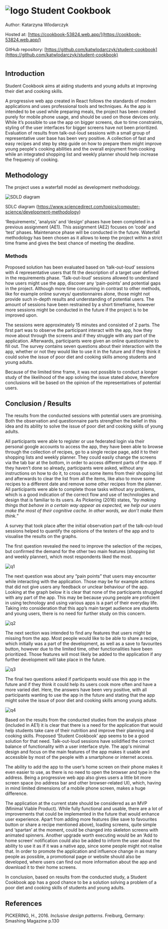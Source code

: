 # ![logo](src/assets/illustrations/logo.svg) Student Cookbook

Author: Katarzyna Wlodarczyk

Hosted at: [https://cookbook-53824.web.app/](https://cookbook-53824.web.app/)

GitHub repository: [https://github.com/katwlodarczyk/student-cookbook](https://github.com/katwlodarczyk/student-cookbook)

#

## Introduction

Student Cookbook aims at aiding students and young adults at improving their diet and cooking skills. 

A progressive web app created in React follows the standards of modern applications and uses professional tools and techniques. As the app is intended to be used while preparing meals, the project has been created purely for mobile phone usage, and should be used on those devices only. While it’s possible to use the app on bigger screens, due to time constraints, styling of the user interfaces for bigger screens have not been prioritized. Evaluation of results from talk-out-loud sessions with a small group of representative user base has been very positive. A collection of fast and easy recipes and step by step guide on how to prepare them might improve young people's cooking abilities and the overall enjoyment from cooking while an integrated shopping list and weekly planner should help increase the frequency of cooking. 


## Methodology

The project uses a waterfall model as development methodology.

![SDLD diagram](./src/assets/documentationImages/3-s2.0-B0122272404001374-gr1.gif)


SDLC diagram (https://www.sciencedirect.com/topics/computer-science/development-methodology)

‘Requirements’, ‘analysis’ and ‘design’ phases have been completed in a previous assignment (AE1). This assignment (AE2) focuses on ‘code’ and ‘test’ phases. Maintenance phase will be conducted in the future. Waterfall methodology has been chosen as it allows to keep the project within a strict time frame and gives the best chance of meeting the deadline.   


### Methods

Proposed solution has been evaluated based on ‘talk-out-loud’ sessions with 4 representative users that fit the description of a target user defined in the requirements phase. ‘Talk-out-loud’ sessions allowed to understand how users might use the app, discover any ‘pain-points’ and potential gaps in the project. Although more time consuming in contrast to other methods, like for example online surveys/ questionnaires alone, those might not provide such in-depth results and understanding of potential users. The amount of sessions have been restrained by a short timeframe, however more sessions might be conducted in the future if the project is to be improved upon.

The sessions were approximately 15 minutes and consisted of 2 parts. The first part was to observe the participant interact with the app, how they move about through the screens and if they struggle with any part of the application. Afterwards, participants were given an online questionnaire to fill out. The survey contains seven questions about their interaction with the app, whether or not they would like to use it in the future and if they think it could solve the issue of poor diet and cooking skills among students and young adults.

Because of the limited time frame, it was not possible to conduct a longer study of the likelihood of the app solving the issue stated above, therefore conclusions will be based on the opinion of the representatives of potential users.


## Conclusion / Results

The results from the conducted sessions with potential users are promising. Both the observation and questionnaire parts strengthen the belief in this idea and its ability to solve the issue of poor diet and cooking skills of young adults. 

All participants were able to register or use federated login via their personal google accounts to access the app, they have been able to browse through the collection of recipes, go to a single recipe page, add it to their shopping lists and weekly planner. They could easily change the screens via the tab bar at the bottom, in order to access different parts of the app. If they haven’t done so already, participants were asked, without any instructions on how to do it, to cross out some items from their shopping list and afterwards to clear the list from all the items, like also to move some recipes to a different date and remove some other recipes from the planner. All participants were able to complete those tasks without any problems, which is a good indication of the correct flow and use of technologies and design that is familiar to its users. As Pickering (2016) states, “_by making things that behave in a certain way appear as expected, we help our users make the most of their cognitive cache. In other words, we don’t make them think._” 

A survey that took place after the initial observation part of the talk-out-loud sessions helped to quantify the opinions of the testers of the app and to visualise the results on the graphs.

The first question revealed the need to improve the selection of the recipes, but confirmed the demand for the other two main features (shopping list and weekly planner), which most respondents liked the most.   

![q1](./src/assets/documentationImages/ABA51957-CB8D-4B7F-ADF0-F9CBC5F4FEF2.jpg)

The next question was about any “pain points” that users may encounter while interacting with the application. Those may be for example actions that did not give users any feedback or unclear behaviour of the app. Looking at the graph below it is clear that none of the participants struggled with any part of the app. This may be because young people are proficient in using technology and using various apps is a part of their everyday life.  Taking into consideration that this app’s main target audience are students and young users, there is no need for further study on this concern.


![q2](./src/assets/documentationImages/40F5067D-2460-4579-9291-6883D0A75DE8.jpg)


The next section was intended to find any features that users might be missing from the app. Most people would like to be able to share a recipe, which initially was a part of the development, as well as a save to favourites button, however due to the limited time, other functionalities have been prioritized. Those features will most likely be added to the application if any further development will take place in the future.   


![q3](./src/assets/documentationImages/16D35553-0168-4A06-B880-397FFB19A16F.jpg)


The final two questions asked if participants would use this app in the future and if they think it could help its users cook more often and have a more varied diet. Here, the answers have been very positive, with all participants wanting to use the app in the future and stating that the app might solve the issue of poor diet and cooking skills among young adults. 


![q4](/./src/assets/documentationImages/B6BFDCBA-743E-49F6-BDC5-5BE3FE4CD6A0.jpg)


Based on the results from the conducted studies from the analysis phase (included in AE1) it is clear that there is a need for the application that would help students take care of their nutrition and improve their planning and cooking skills. Proposed ‘Student Cookbook’ app seems to be a good solution for that need. Talk-out-loud sessions have solidified the correct balance of functionality with a user interface style. The app's minimal design and focus on the main features of the app makes it usable and accessible by most of the people with a smartphone or internet access. 

The ability to add the app to the user’s home screen on their phone makes it even easier to use, as there is no need to open the browser and type in the address. Being a progressive web app also gives users a little bit more screen space (no address bar and other browser-related UI), which, having in mind limited dimensions of a mobile phone screen, makes a huge difference. 

The application at the current state should be considered as an MVP (Minimal Viable Product). While fully functional and usable, there are a lot of improvements that could be implemented in the future that would enhance user experience. Apart from adding more features (like save to favourites button or share a recipe mentioned above), loading screens, quite simple and ‘spartan’ at the moment, could be changed into skeleton screens with animated spinners. Another upgrade worth executing would be an ‘Add to home screen’ notification could also be added to inform the user about the ability to use it as if it was a native app, since some people might not realise that. In order to promote the application and influence change in as many people as possible, a promotional page or website should also be developed, where users can find out more information about the app and download it to their home screens.

In conclusion, based on results from the conducted study, a Student Cookbook app has a good chance to be a solution solving a problem of a poor diet and cooking skills of students and young adults.


## References

PICKERING, H., 2016. _Inclusive design patterns_. Freiburg, Germany: Smashing Magazine p.130